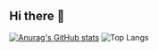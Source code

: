 ## Hi there 👋

[![Anurag's GitHub stats](https://github-readme-stats.vercel.app/api?username=radityadhaaa)](https://github.com/radityadhaaa/github-readme-stats)
![Top Langs](https://github-readme-stats.vercel.app/api/top-langs/?username=radityadhaaa&layout=compact)
<!--
**radityadhaaa/radityadhaaa** is a ✨ _special_ ✨ repository because its `README.md` (this file) appears on your GitHub profile.

Here are some ideas to get you started:

- 🔭 I’m currently working on ...
- 🌱 I’m currently learning ...
- 👯 I’m looking to collaborate on ...
- 🤔 I’m looking for help with ...
- 💬 Ask me about ...
- 📫 How to reach me: ...
- 😄 Pronouns: ...
- ⚡ Fun fact: ...
-->

